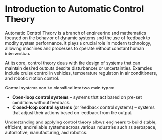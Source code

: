 # Introduction to Automatic Control Theory

Automatic Control Theory is a branch of engineering and mathematics focused on the behavior of dynamic systems and the use of feedback to modify system performance. It plays a crucial role in modern technology, allowing machines and processes to operate without constant human intervention.

At its core, control theory deals with the design of systems that can maintain desired outputs despite disturbances or uncertainties. Examples include cruise control in vehicles, temperature regulation in air conditioners, and robotic motion control.

Control systems can be classified into two main types:
- **Open-loop control systems** – systems that act based on pre-set conditions without feedback.
- **Closed-loop control systems** (or feedback control systems) – systems that adjust their actions based on feedback from the output.

Understanding and applying control theory allows engineers to build stable, efficient, and reliable systems across various industries such as aerospace, automotive, manufacturing, and robotics.
